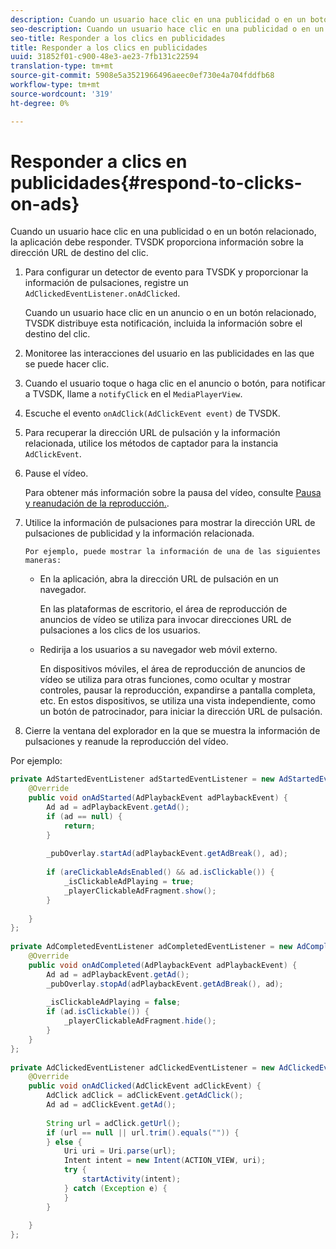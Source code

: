 ```yaml
---
description: Cuando un usuario hace clic en una publicidad o en un botón relacionado, la aplicación debe responder. TVSDK proporciona información sobre la dirección URL de destino del clic.
seo-description: Cuando un usuario hace clic en una publicidad o en un botón relacionado, la aplicación debe responder. TVSDK proporciona información sobre la dirección URL de destino del clic.
seo-title: Responder a los clics en publicidades
title: Responder a los clics en publicidades
uuid: 31852f01-c900-48e3-ae23-7fb131c22594
translation-type: tm+mt
source-git-commit: 5908e5a3521966496aeec0ef730e4a704fddfb68
workflow-type: tm+mt
source-wordcount: '319'
ht-degree: 0%

---
```



# Responder a clics en publicidades{#respond-to-clicks-on-ads}

Cuando un usuario hace clic en una publicidad o en un botón relacionado, la aplicación debe responder. TVSDK proporciona información sobre la dirección URL de destino del clic.

1. Para configurar un detector de evento para TVSDK y proporcionar la información de pulsaciones, registre un `AdClickedEventListener.onAdClicked`.

   Cuando un usuario hace clic en un anuncio o en un botón relacionado, TVSDK distribuye esta notificación, incluida la información sobre el destino del clic.
1. Monitoree las interacciones del usuario en las publicidades en las que se puede hacer clic.
1. Cuando el usuario toque o haga clic en el anuncio o botón, para notificar a TVSDK, llame a `notifyClick` en el `MediaPlayerView`.
1. Escuche el evento `onAdClick(AdClickEvent event)` de TVSDK.
1. Para recuperar la dirección URL de pulsación y la información relacionada, utilice los métodos de captador para la instancia `AdClickEvent`.
1. Pause el vídeo.

   Para obtener más información sobre la pausa del vídeo, consulte [Pausa y reanudación de la reproducción.](../../ad-insertion/clickable-ads/android-1.4-pausing-resuming-playback.md).
1. Utilice la información de pulsaciones para mostrar la dirección URL de pulsaciones de publicidad y la información relacionada.

       Por ejemplo, puede mostrar la información de una de las siguientes maneras:
   
   * En la aplicación, abra la dirección URL de pulsación en un navegador.

      En las plataformas de escritorio, el área de reproducción de anuncios de vídeo se utiliza para invocar direcciones URL de pulsaciones a los clics de los usuarios.
   * Redirija a los usuarios a su navegador web móvil externo.

      En dispositivos móviles, el área de reproducción de anuncios de vídeo se utiliza para otras funciones, como ocultar y mostrar controles, pausar la reproducción, expandirse a pantalla completa, etc. En estos dispositivos, se utiliza una vista independiente, como un botón de patrocinador, para iniciar la dirección URL de pulsación.

1. Cierre la ventana del explorador en la que se muestra la información de pulsaciones y reanude la reproducción del vídeo.

<!--<a id="example_2D93228E510D438C8AB5559897817A47"></a>-->

Por ejemplo:

```java
private AdStartedEventListener adStartedEventListener = new AdStartedEventListener() { 
    @Override 
    public void onAdStarted(AdPlaybackEvent adPlaybackEvent) { 
        Ad ad = adPlaybackEvent.getAd(); 
        if (ad == null) { 
            return; 
        } 
 
        _pubOverlay.startAd(adPlaybackEvent.getAdBreak(), ad); 
 
        if (areClickableAdsEnabled() && ad.isClickable()) { 
            _isClickableAdPlaying = true; 
            _playerClickableAdFragment.show(); 
        } 
 
    } 
}; 
 
private AdCompletedEventListener adCompletedEventListener = new AdCompletedEventListener() { 
    @Override 
    public void onAdCompleted(AdPlaybackEvent adPlaybackEvent) { 
        Ad ad = adPlaybackEvent.getAd(); 
        _pubOverlay.stopAd(adPlaybackEvent.getAdBreak(), ad); 
 
        _isClickableAdPlaying = false; 
        if (ad.isClickable()) { 
            _playerClickableAdFragment.hide(); 
        } 
    } 
}; 
 
private AdClickedEventListener adClickedEventListener = new AdClickedEventListener() { 
    @Override 
    public void onAdClicked(AdClickEvent adClickEvent) { 
        AdClick adClick = adClickEvent.getAdClick(); 
        Ad ad = adClickEvent.getAd(); 
 
        String url = adClick.getUrl(); 
        if (url == null || url.trim().equals("")) { 
        } else { 
            Uri uri = Uri.parse(url); 
            Intent intent = new Intent(ACTION_VIEW, uri); 
            try { 
                startActivity(intent); 
            } catch (Exception e) { 
            } 
        } 
 
    } 
}; 
```

